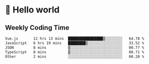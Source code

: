 # 🍻 Hello world

## Weekly Coding Time
<!--START_SECTION:waka-->

```txt
Vue.js       12 hrs 13 mins  ████████████████▒░░░░░░░░   64.78 %
JavaScript   6 hrs 19 mins   ████████▒░░░░░░░░░░░░░░░░   33.52 %
JSON         8 mins          ▒░░░░░░░░░░░░░░░░░░░░░░░░   00.77 %
TypeScript   8 mins          ▒░░░░░░░░░░░░░░░░░░░░░░░░   00.71 %
Other        2 mins          ░░░░░░░░░░░░░░░░░░░░░░░░░   00.20 %
```

<!--END_SECTION:waka-->
